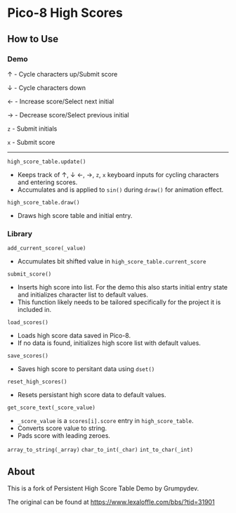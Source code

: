 # Pico-8 High Scores

## How to Use

### Demo

&#8593; - Cycle characters up/Submit score

&#8595; - Cycle characters down

&#8592; - Increase score/Select next initial

&#8594; - Decrease score/Select previous initial

`z` - Submit initials

`x` - Submit score

---

`high_score_table.update()`
- Keeps track of &#8593;, &#8595; &#8592;, &#8594;, `z`, `x` keyboard inputs for cycling characters and entering scores.
- Accumulates and is applied to `sin()` during `draw()` for animation effect.

`high_score_table.draw()`
- Draws high score table and initial entry.

### Library

`add_current_score(_value)`
- Accumulates bit shifted value in `high_score_table.current_score`

`submit_score()`
- Inserts high score into list.  For the demo this also starts initial entry state and initializes character list to default values.
- This function likely needs to be tailored specifically for the project it is included in.

`load_scores()`
- Loads high score data saved in Pico-8.
- If no data is found, initializes high score list with default values.

`save_scores()`
- Saves high score to persitant data using `dset()`

`reset_high_scores()`
- Resets persistant high score data to default values.

`get_score_text(_score_value)`
- `_score_value` is a `scores[i].score` entry in `high_score_table`.
- Converts score value to string.
- Pads score with leading zeroes.

`array_to_string(_array)`
`char_to_int(_char)`
`int_to_char(_int)`

## About

This is a fork of Persistent High Score Table Demo by Grumpydev.

The original can be found at https://www.lexaloffle.com/bbs/?tid=31901


